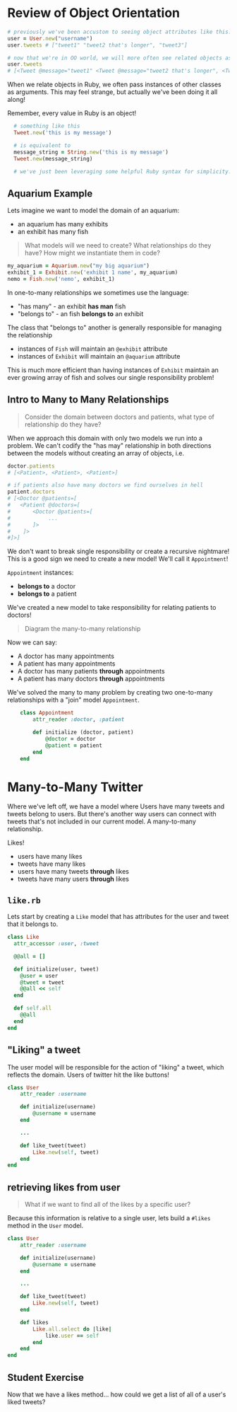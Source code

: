 # Review of Object Orientation

```ruby
# previously we've been accustom to seeing object attributes like this:
user = User.new("username")
user.tweets # ["tweet1" "tweet2 that's longer", "tweet3"]

# now that we're in OO world, we will more often see related objects as such:
user.tweets 
# [<Tweet @message="tweet1" <Tweet @message="tweet2 that's longer", <Tweet @message="tweet3"]
```

When we relate objects in Ruby, we often pass instances of other classes as arguments. This may feel strange, but actually we've been doing it all along!

Remember, every value in Ruby is an object!

```ruby
  # something like this
  Tweet.new('this is my message')

  # is equivalent to 
  message_string = String.new('this is my message')
  Tweet.new(message_string)

  # we've just been leveraging some helpful Ruby syntax for simplicity.
```

## Aquarium Example

Lets imagine we want to model the domain of an aquarium:

- an aquarium has many exhibits
- an exhibit has many fish

> What models will we need to create? What relationships do they have? How might we instantiate them in code?

```ruby
my_aquarium = Aquarium.new("my big aquarium")
exhibit_1 = Exhibit.new('exhibit 1 name', my_aquarium)
nemo = Fish.new('nemo', exhibit_1)
```

In one-to-many relationships we sometimes use the language:

- "has many" - an exhibit **has man** fish
- "belongs to" - an fish **belongs to** an exhibit

The class that "belongs to" another is generally responsible for managing the relationship

- instances of `Fish` will maintain an `@exhibit` attribute
- instances of `Exhibit` will maintain an `@aquarium` attribute

This is much more efficient than having instances of `Exhibit` maintain an ever growing array of fish and solves our single responsibility problem!

## Intro to Many to Many Relationships

> Consider the domain between doctors and patients, what type of relationship do they have?

When we approach this domain with only two models we run into a problem. We can't codify the "has may" relationship in both directions between the models without creating an array of objects, i.e. 

```ruby
doctor.patients 
# [<Patient>, <Patient>, <Patient>] 

# if patients also have many doctors we find ourselves in hell
patient.doctors
# [<Doctor @patients=[
#   <Patient @doctors=[
#       <Doctor @patients=[
#            ...
#       ]>
#    ]>
#]>]
```

We don't want to break single responsibility or create a recursive nightmare! This is a good sign we need to create a new model! We'll call it `Appointment`!

`Appointment` instances:
- **belongs to** a doctor
- **belongs to** a patient

We've created a new model to take responsibility for relating patients to doctors!

> Diagram the many-to-many relationship

Now we can say:
- A doctor has many appointments
- A patient has many appointments
- A doctor has many patients **through** appointments
- A patient has many doctors **through** appointments

We've solved the many to many problem by creating two one-to-many relationships with a "join" model `Appointment`. 

```ruby
    class Appointment
        attr_reader :doctor, :patient

        def initialize (doctor, patient)
            @doctor = doctor
            @patient = patient
        end
    end
```


# Many-to-Many Twitter

Where we've left off, we have a model where Users have many tweets and tweets belong to users. But there's another way users can connect with tweets that's not included in our current model. A many-to-many relationship.

Likes!
- users have many likes
- tweets have many likes
- users have many tweets **through** likes
- tweets have many users **through** likes

## `like.rb`
Lets start by creating a `Like` model that has attributes for the user and tweet that it belongs to.

```ruby
class Like
  attr_accessor :user, :tweet

  @@all = []

  def initialize(user, tweet)
    @user = user
    @tweet = tweet
    @@all << self
  end

  def self.all
    @@all
  end
end
```

## "Liking" a tweet
The user model will be responsible for the action of "liking" a tweet, which reflects the domain. Users of twitter hit the like buttons!

```ruby
class User
    attr_reader :username

    def initialize(username)
        @username = username
    end

    ...

    def like_tweet(tweet)
        Like.new(self, tweet)
    end
end
```

## retrieving likes from user

> What if we want to find all of the likes by a specific user?

Because this information is relative to a single user, lets build a `#likes` method in the `User` model.

```ruby
class User
    attr_reader :username

    def initialize(username)
        @username = username
    end

    ...

    def like_tweet(tweet)
        Like.new(self, tweet)
    end

    def likes
        Like.all.select do |like|
            like.user == self
        end
    end
end
```

## Student Exercise

Now that we have a likes method... how could we get a list of all of a user's liked tweets?
